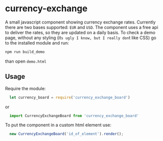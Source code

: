# currency-exchange
A small javascript component showing currency exchange rates. Currently
there are two bases supported: `EUR` and `USD`. The component uses a
free api to deliver the rates, so they are updated on a daily basis.
To check a demo page, without any styling (it`s ugly I know, but I
really don`t like CSS) go to the installed module and run:
```javascript
npm run build_demo
```
than open `demo.html`

## Usage
Require the module:
```javascript
  let currency_board = require('currency_exchange_board')
```
or
```javascript
  import CurrencyExchangeBoard from 'currency_exchange_board'
```

To put the component in a custom html element use:
```javascript
  new CurrencyExchangeBoard('id_of_element').render();
```
